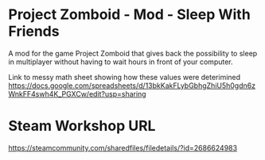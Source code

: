 # Project Zomboid - Mod - Sleep With Friends
A mod for the game Project Zomboid that gives back the possibility to sleep in multiplayer without having to wait hours in front of your computer.


Link to messy math sheet showing how these values were deterimined
https://docs.google.com/spreadsheets/d/13bkKakFLybGbhgZhiU5h0gdn6zWnkFF4swh4K_PGXCw/edit?usp=sharing


# Steam Workshop URL
https://steamcommunity.com/sharedfiles/filedetails/?id=2686624983
